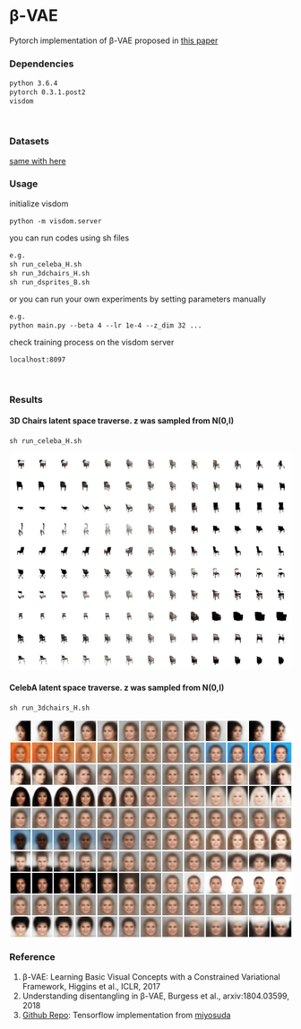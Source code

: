 # β-VAE
Pytorch implementation of β-VAE proposed in [this paper]
<br>

### Dependencies
```
python 3.6.4
pytorch 0.3.1.post2
visdom
```
<br>

### Datasets
[same with here]
<br>

### Usage
initialize visdom
```
python -m visdom.server
```
you can run codes using sh files
```
e.g.
sh run_celeba_H.sh
sh run_3dchairs_H.sh
sh run_dsprites_B.sh
```
or you can run your own experiments by setting parameters manually
```
e.g.
python main.py --beta 4 --lr 1e-4 --z_dim 32 ...
```
check training process on the visdom server
```
localhost:8097
```
<br>

### Results
#### 3D Chairs latent space traverse. z was sampled from N(0,I)
```
sh run_celeba_H.sh
```
![3dchairs](misc/beta_vae_3dchairs_iter_1000000.jpg)
#### CelebA latent space traverse. z was sampled from N(0,I)
```
sh run_3dchairs_H.sh
```
![celeba](misc/beta_vae_celeba_iter_1000000.jpg)


### Reference
1. β-VAE: Learning Basic Visual Concepts with a Constrained Variational Framework, Higgins et al., ICLR, 2017
2. Understanding disentangling in β-VAE, Burgess et al., arxiv:1804.03599, 2018
3. [Github Repo]: Tensorflow implementation from [miyosuda]

[this paper]: https://openreview.net/pdf?id=Sy2fzU9gl
[same with here]: https://github.com/1Konny/FactorVAE
[Github Repo]: https://github.com/miyosuda/disentangled_vae
[miyosuda]: https://github.com/miyosuda
